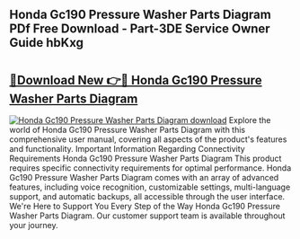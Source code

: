 ## Honda Gc190 Pressure Washer Parts Diagram PDf Free Download - Part-3DE Service Owner Guide hbKxg

# <h2><a href="http://dfhcfs.blite.top/?on=Honda+Gc190+Pressure+Washer+Parts+Diagram">🔗Download New 👉🔴 Honda Gc190 Pressure Washer Parts Diagram</a></h2>

[![Honda Gc190 Pressure Washer Parts Diagram download](https://i.imgur.com/lujVjoI.png)](http://dfhcfs.blite.top/?on=Honda+Gc190+Pressure+Washer+Parts+Diagram)
Explore the world of Honda Gc190 Pressure Washer Parts Diagram with this comprehensive user manual, covering all aspects of the product's features and functionality. Important Information Regarding Connectivity Requirements Honda Gc190 Pressure Washer Parts Diagram This product requires specific connectivity requirements for optimal performance. Honda Gc190 Pressure Washer Parts Diagram comes with an array of advanced features, including voice recognition, customizable settings, multi-language support, and automatic backups, all accessible through the user interface. We're Here to Support You Every Step of the Way Honda Gc190 Pressure Washer Parts Diagram. Our customer support team is available throughout your journey.
